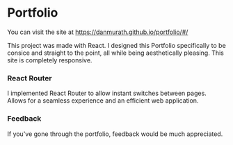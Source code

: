 # Portfolio

You can visit the site at https://danmurath.github.io/portfolio/#/

This project was made with React. I designed this Portfolio specifically to be consice and straight to the point, all while being aesthetically pleasing. This site is completely responsive.

### React Router

I implemented React Router to allow instant switches between pages. Allows for a seamless experience and an efficient web application.

### Feedback

If you've gone through the portfolio, feedback would be much appreciated.
